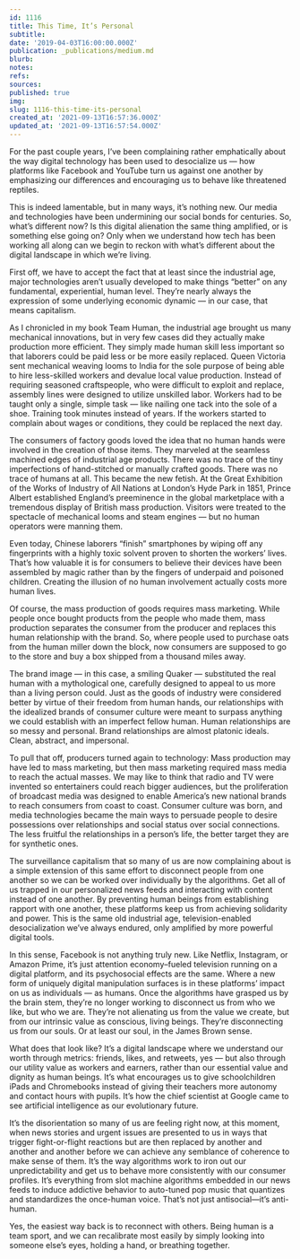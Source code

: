 ```yaml
---
id: 1116
title: This Time, It’s Personal
subtitle: 
date: '2019-04-03T16:00:00.000Z'
publication: _publications/medium.md
blurb: 
notes: 
refs: 
sources: 
published: true
img: 
slug: 1116-this-time-its-personal
created_at: '2021-09-13T16:57:36.000Z'
updated_at: '2021-09-13T16:57:54.000Z'
---
```

For the past couple years, I’ve been complaining rather emphatically about the way digital technology has been used to desocialize us — how platforms like Facebook and YouTube turn us against one another by emphasizing our differences and encouraging us to behave like threatened reptiles.

This is indeed lamentable, but in many ways, it’s nothing new. Our media and technologies have been undermining our social bonds for centuries. So, what’s different now? Is this digital alienation the same thing amplified, or is something else going on? Only when we understand how tech has been working all along can we begin to reckon with what’s different about the digital landscape in which we’re living.

First off, we have to accept the fact that at least since the industrial age, major technologies aren’t usually developed to make things “better” on any fundamental, experiential, human level. They’re nearly always the expression of some underlying economic dynamic — in our case, that means capitalism.

As I chronicled in my book Team Human, the industrial age brought us many mechanical innovations, but in very few cases did they actually make production more efficient. They simply made human skill less important so that laborers could be paid less or be more easily replaced. Queen Victoria sent mechanical weaving looms to India for the sole purpose of being able to hire less-skilled workers and devalue local value production. Instead of requiring seasoned craftspeople, who were difficult to exploit and replace, assembly lines were designed to utilize unskilled labor. Workers had to be taught only a single, simple task — like nailing one tack into the sole of a shoe. Training took minutes instead of years. If the workers started to complain about wages or conditions, they could be replaced the next day.

The consumers of factory goods loved the idea that no human hands were involved in the creation of those items. They marveled at the seamless machined edges of industrial age products. There was no trace of the tiny imperfections of hand-stitched or manually crafted goods. There was no trace of humans at all. This became the new fetish. At the Great Exhibition of the Works of Industry of All Nations at London’s Hyde Park in 1851, Prince Albert established England’s preeminence in the global marketplace with a tremendous display of British mass production. Visitors were treated to the spectacle of mechanical looms and steam engines — but no human operators were manning them.

Even today, Chinese laborers “finish” smartphones by wiping off any fingerprints with a highly toxic solvent proven to shorten the workers’ lives. That’s how valuable it is for consumers to believe their devices have been assembled by magic rather than by the fingers of underpaid and poisoned children. Creating the illusion of no human involvement actually costs more human lives.

Of course, the mass production of goods requires mass marketing. While people once bought products from the people who made them, mass production separates the consumer from the producer and replaces this human relationship with the brand. So, where people used to purchase oats from the human miller down the block, now consumers are supposed to go to the store and buy a box shipped from a thousand miles away.

The brand image — in this case, a smiling Quaker — substituted the real human with a mythological one, carefully designed to appeal to us more than a living person could. Just as the goods of industry were considered better by virtue of their freedom from human hands, our relationships with the idealized brands of consumer culture were meant to surpass anything we could establish with an imperfect fellow human. Human relationships are so messy and personal. Brand relationships are almost platonic ideals. Clean, abstract, and impersonal.

To pull that off, producers turned again to technology: Mass production may have led to mass marketing, but then mass marketing required mass media to reach the actual masses. We may like to think that radio and TV were invented so entertainers could reach bigger audiences, but the proliferation of broadcast media was designed to enable America’s new national brands to reach consumers from coast to coast. Consumer culture was born, and media technologies became the main ways to persuade people to desire possessions over relationships and social status over social connections. The less fruitful the relationships in a person’s life, the better target they are for synthetic ones.

The surveillance capitalism that so many of us are now complaining about is a simple extension of this same effort to disconnect people from one another so we can be worked over individually by the algorithms. Get all of us trapped in our personalized news feeds and interacting with content instead of one another. By preventing human beings from establishing rapport with one another, these platforms keep us from achieving solidarity and power. This is the same old industrial age, television-enabled desocialization we’ve always endured, only amplified by more powerful digital tools.

In this sense, Facebook is not anything truly new. Like Netflix, Instagram, or Amazon Prime, it’s just attention economy–fueled television running on a digital platform, and its psychosocial effects are the same.
Where a new form of uniquely digital manipulation surfaces is in these platforms’ impact on us as individuals — as humans. Once the algorithms have grasped us by the brain stem, they’re no longer working to disconnect us from who we like, but who we are. They’re not alienating us from the value we create, but from our intrinsic value as conscious, living beings. They’re disconnecting us from our souls. Or at least our soul, in the James Brown sense.

What does that look like? It’s a digital landscape where we understand our worth through metrics: friends, likes, and retweets, yes — but also through our utility value as workers and earners, rather than our essential value and dignity as human beings. It’s what encourages us to give schoolchildren iPads and Chromebooks instead of giving their teachers more autonomy and contact hours with pupils. It’s how the chief scientist at Google came to see artificial intelligence as our evolutionary future.

It’s the disorientation so many of us are feeling right now, at this moment, when news stories and urgent issues are presented to us in ways that trigger fight-or-flight reactions but are then replaced by another and another and another before we can achieve any semblance of coherence to make sense of them. It’s the way algorithms work to iron out our unpredictability and get us to behave more consistently with our consumer profiles. It’s everything from slot machine algorithms embedded in our news feeds to induce addictive behavior to auto-tuned pop music that quantizes and standardizes the once-human voice. That’s not just antisocial—it’s anti-human.

Yes, the easiest way back is to reconnect with others. Being human is a team sport, and we can recalibrate most easily by simply looking into someone else’s eyes, holding a hand, or breathing together.

